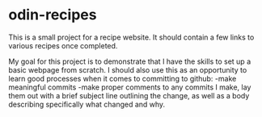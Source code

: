 # odin-recipes

This is a small project for a recipe website. It should contain a few links to various recipes once completed.

My goal for this project is to demonstrate that I have the skills to set up a basic webpage from scratch.
I should also use this as an opportunity to learn good processes when it comes to committing to github:
-make meaningful commits
 -make proper comments to any commits I make, lay them out with a brief subject line outlining the change, as well as a body describing specifically what changed and why.